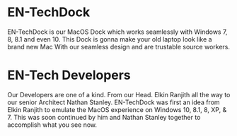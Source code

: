# EN-TechDock
EN-TechDock is our MacOS Dock which works seamlessly with Windows 7, 8, 8.1 and even 10. This Dock is gonna make your old laptop look like a brand new Mac With our seamless design and are trustable source workers. 

# EN-Tech Developers
Our Developers are one of a kind. From our Head. 
Elkin Ranjith all the way to our senior Architect Nathan Stanley. 
EN-TechDock was first an idea from Elkin Ranjith to emulate the MacOS experience on Windows 10, 8.1, 8, XP, & 7. 
This was soon continued by him and Nathan Stanley together to accomplish what you see now.
